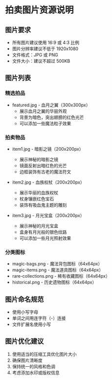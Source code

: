 # 拍卖图片资源说明

## 图片要求
- 所有图片建议使用 16:9 或 4:3 比例
- 图片分辨率建议不低于 1920x1080
- 文件格式：JPG 或 PNG
- 文件大小：建议不超过 500KB

## 图片列表

### 精选拍品
- featured.jpg - 血月之翼（300x300px）
  - 展示血月之翼的华丽外观
  - 背景为暗色，突出翅膀的红色光芒
  - 可以添加一些魔法粒子效果

### 拍卖物品
- item1.jpg - 暗影之镜（200x200px）
  - 展示神秘的暗影之镜
  - 镜面反射出暗红色的光芒
  - 边框装饰有古老的魔法符文

- item2.jpg - 血族权杖（200x200px）
  - 展示华丽的血族权杖
  - 杖身镶嵌红色宝石
  - 装饰有吸血鬼主题的雕刻

- item3.jpg - 月光宝盒（200x200px）
  - 展示神秘的月光宝盒
  - 盒身有月光般的银色纹路
  - 可以添加一些月光照射效果

### 分类图标
- magic-bags.png - 魔法背包图标（64x64px）
- magic-items.png - 魔法道具图标（64x64px）
- rare-collections.png - 稀有收藏图标（64x64px）
- historical.png - 历史遗物图标（64x64px）

## 图片命名规范
- 使用小写字母
- 单词之间用连字符（-）连接
- 文件扩展名使用小写

## 图片优化建议
1. 使用适当的压缩工具优化图片大小
2. 确保图片清晰度
3. 保持统一的风格和色调
4. 考虑添加水印或版权信息 